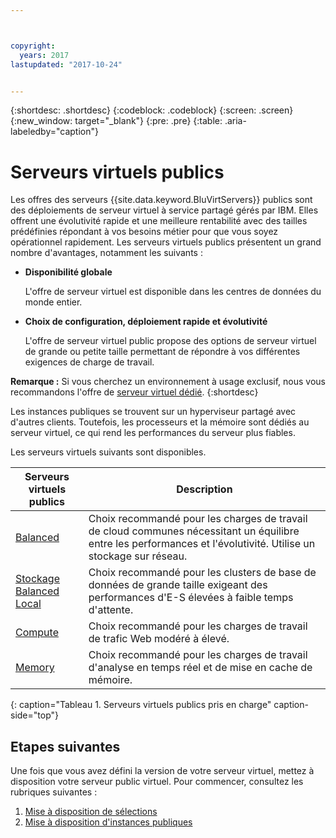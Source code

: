 ```yaml
---



copyright:
  years: 2017
lastupdated: "2017-10-24"


---
```


{:shortdesc: .shortdesc}
{:codeblock: .codeblock}
{:screen: .screen}
{:new_window: target="_blank"}
{:pre: .pre}
{:table: .aria-labeledby="caption"}

# Serveurs virtuels publics
Les offres des serveurs {{site.data.keyword.BluVirtServers}} publics sont des déploiements de serveur virtuel à service partagé gérés par IBM. Elles offrent une évolutivité rapide et une meilleure rentabilité avec des tailles prédéfinies répondant à vos besoins métier pour que vous soyez opérationnel rapidement.  Les serveurs virtuels publics présentent un grand nombre d'avantages, notamment les suivants :

* **Disponibilité globale** 

    L'offre de serveur virtuel est disponible dans les centres de données du monde entier.

* **Choix de configuration, déploiement rapide et évolutivité** 

    L'offre de serveur virtuel public propose des options de serveur virtuel de grande ou petite taille permettant de répondre à vos différentes exigences de charge de travail.

**Remarque :** Si vous cherchez un environnement à usage exclusif, nous vous recommandons l'offre de [serveur virtuel dédié](../vsi/vsi_dedicated.html).
{:shortdesc}

Les instances publiques se trouvent sur un hyperviseur partagé avec d'autres clients. Toutefois, les processeurs et la mémoire sont dédiés au serveur virtuel, ce qui rend les performances du serveur plus fiables. 

Les serveurs virtuels suivants sont disponibles. 

| Serveurs virtuels publics  | Description                                                                                              |
| ----------------------- | -------------------------------------------------------------------------------------------------------- | 
| [Balanced](../vsi/vsi_public_balanced.html) | Choix recommandé pour les charges de travail de cloud communes nécessitant un équilibre entre les performances et l'évolutivité. Utilise un stockage sur réseau.|
| [Stockage Balanced Local](../vsi/vsi_public_balanced_local.html) | Choix recommandé pour les clusters de base de données de grande taille exigeant des performances d'E-S élevées à faible temps d'attente.|
| [Compute](../vsi/vsi_public_compute.html) | Choix recommandé pour les charges de travail de trafic Web modéré à élevé.|
| [Memory](../vsi/vsi_public_memory.html)  | Choix recommandé pour les charges de travail d'analyse en temps réel et de mise en cache de mémoire.
{: caption="Tableau 1. Serveurs virtuels publics pris en charge" caption-side="top"}

## Etapes suivantes

Une fois que vous avez défini la version de votre serveur virtuel, mettez à disposition votre serveur public virtuel. Pour commencer, consultez les rubriques suivantes : 
1. [Mise à disposition de sélections](../vsi/vsi_public_selections.html)
2. [Mise à disposition d'instances publiques](../vsi/vsi_provision_public.html)
